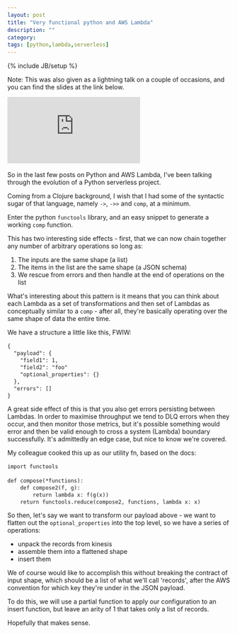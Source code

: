 ```yaml
---
layout: post
title: "Very functional python and AWS Lambda"
description: ""
category: 
tags: [python,lambda,serverless]
---
```

{% include JB/setup %}

Note: This was also given as a lightning talk on a couple of occasions, and you can find the slides at the link below.

![Slides](https://raw.githubusercontent.com/the-frey/the-frey.github.com/master/assets/images/very-functional-python.pdf)

So in the last few posts on Python and AWS Lambda, I've been talking through the evolution of a Python serverless project.

Coming from a Clojure background, I wish that I had some of the syntactic sugar of that language, namely `->`, `->>` and `comp`, at a minimum. 

Enter the python `functools` library, and an easy snippet to generate a working `comp` function.

This has two interesting side effects - first, that we can now chain together any number of arbitrary operations so long as:

1. The inputs are the same shape (a list)
2. The items in the list are the same shape (a JSON schema)
3. We rescue from errors and then handle at the end of operations on the list

What's interesting about this pattern is it means that you can think about each Lambda as a set of transformations and then set of Lambdas as conceptually similar to a `comp` - after all, they're basically operating over the same shape of data the entire time.

We have a structure a little like this, FWIW:

```
{
  "payload": {
    "field1": 1,
    "field2": "foo"
    "optional_properties": {}
  },
  "errors": []
}
```

A great side effect of this is that you also get errors persisting between Lambdas. In order to maximise throughput we tend to DLQ errors when they occur, and then monitor those metrics, but it's possible something would error and then be valid enough to cross a system (Lambda) boundary successfully. It's admittedly an edge case, but nice to know we're covered.

My colleague cooked this up as our utility fn, based on the docs:

```
import functools

def compose(*functions):
    def compose2(f, g):
        return lambda x: f(g(x))
    return functools.reduce(compose2, functions, lambda x: x)
```

So then, let's say we want to transform our payload above - we want to flatten out the `optional_properties` into the top level, so we have a series of operations:

- unpack the records from kinesis
- assemble them into a flattened shape
- insert them

We of course would like to accomplish this without breaking the contract of input shape, which should be a list of what we'll call 'records', after the AWS convention for which key they're under in the JSON payload.

To do this, we will use a partial function to apply our configuration to an insert function, but leave an arity of 1 that takes only a list of records.

<script src="https://gist.github.com/the-frey/83cc0c385de0c23ccdd664845db39e6c.js"></script>

Hopefully that makes sense.